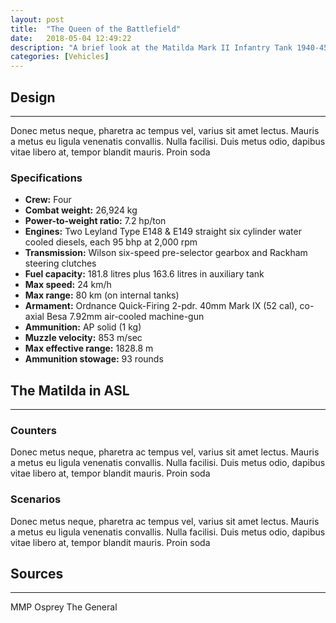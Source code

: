 ```yaml
---
layout: post
title:  "The Queen of the Battlefield"
date:   2018-05-04 12:49:22
description: "A brief look at the Matilda Mark II Infantry Tank 1940-45"
categories: [Vehicles]
---
```




Design
-------
***

Donec metus neque, pharetra ac tempus vel, varius sit amet lectus. Mauris a metus eu ligula venenatis convallis. Nulla facilisi. Duis metus odio, dapibus vitae libero at, tempor blandit mauris. Proin soda

### Specifications

+ **Crew:** Four
+ **Combat weight:** 26,924 kg      
+ **Power-to-weight ratio:** 7.2 hp/ton
+ **Engines:** Two Leyland Type E148 & E149 straight six cylinder water cooled diesels, each 95 bhp at 2,000 rpm
+ **Transmission:** Wilson six-speed pre-selector gearbox and Rackham steering clutches
+ **Fuel capacity:** 181.8 litres plus 163.6 litres in auxiliary tank
+ **Max speed:** 24 km/h
+ **Max range:** 80 km (on internal tanks)
+ **Armament:** Ordnance Quick-Firing 2-pdr. 40mm Mark IX (52 cal), co-axial Besa 7.92mm air-cooled machine-gun
+ **Ammunition:** AP solid (1 kg)
+ **Muzzle velocity:** 853 m/sec
+ **Max effective range:** 1828.8 m
+ **Ammunition stowage:** 93 rounds


The Matilda in ASL
-------
***

### Counters

Donec metus neque, pharetra ac tempus vel, varius sit amet lectus. Mauris a metus eu ligula venenatis convallis. Nulla facilisi. Duis metus odio, dapibus vitae libero at, tempor blandit mauris. Proin soda


### Scenarios

Donec metus neque, pharetra ac tempus vel, varius sit amet lectus. Mauris a metus eu ligula venenatis convallis. Nulla facilisi. Duis metus odio, dapibus vitae libero at, tempor blandit mauris. Proin soda

Sources
-------
***

MMP
Osprey
The General

